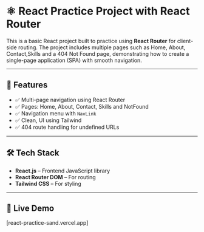 # ⚛️ React Practice Project with React Router

This is a basic React project built to practice using **React Router** for client-side routing. The project includes multiple pages such as Home, About, Contact,Skills and a 404 Not Found page, demonstrating how to create a single-page application (SPA) with smooth navigation.

---

## 🚀 Features

- ✅ Multi-page navigation using React Router 
- ✅ Pages: Home, About, Contact, Skills and NotFound
- ✅ Navigation menu with `NavLink`
- ✅ Clean, UI using Tailwind
- ✅ 404 route handling for undefined URLs

---

## 🛠 Tech Stack

- **React.js** – Frontend JavaScript library
- **React Router DOM** – For routing
- **Tailwind CSS** – For styling

---

## 🚀 Live Demo

[react-practice-sand.vercel.app]


